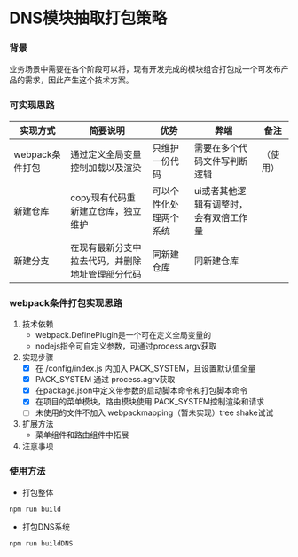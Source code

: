 # DNS模块抽取打包策略



### 背景

业务场景中需要在各个阶段可以将，现有开发完成的模块组合打包成一个可发布产品的需求，因此产生这个技术方案。

### 可实现思路

|实现方式|简要说明|优势|弊端|备注|
|-|-|-|-|-|
|webpack条件打包|通过定义全局变量控制加载以及渲染|只维护一份代码|需要在多个代码文件写判断逻辑|（使用）|
|新建仓库|copy现有代码重新建立仓库，独立维护|可以个性化处理两个系统|ui或者其他逻辑有调整时，会有双倍工作量||
|新建分支|在现有最新分支中拉去代码，并删除地址管理部分代码|同新建仓库|同新建仓库|


### webpack条件打包实现思路

1. 技术依赖
    - webpack.DefinePlugin是一个可在定义全局变量的
    - nodejs指令可自定义参数，可通过process.argv获取
2. 实现步骤
    - [x] 在 /config/index.js 内加入 PACK_SYSTEM，且设置默认值全量
    - [x] PACK_SYSTEM 通过 process.agrv获取
    - [x] 在package.json中定义带参数的启动脚本命令和打包脚本命令
    - [x] 在项目的菜单模块，路由模块使用 PACK_SYSTEM控制渲染和请求
    - [ ] 未使用的文件不加入 webpackmapping（暂未实现）tree shake试试
3. 扩展方法
    - 菜单组件和路由组件中拓展
4. 注意事项

### 使用方法

- 打包整体

```
npm run build
```

- 打包DNS系统

```
npm run buildDNS
```
